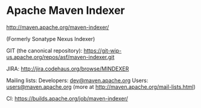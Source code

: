 <!--

    Licensed to the Apache Software Foundation (ASF) under one
    or more contributor license agreements.  See the NOTICE file
    distributed with this work for additional information
    regarding copyright ownership.  The ASF licenses this file
    to you under the Apache License, Version 2.0 (the
    "License"); you may not use this file except in compliance
    with the License.  You may obtain a copy of the License at

      http://www.apache.org/licenses/LICENSE-2.0

    Unless required by applicable law or agreed to in writing,
    software distributed under the License is distributed on an
    "AS IS" BASIS, WITHOUT WARRANTIES OR CONDITIONS OF ANY
    KIND, either express or implied.  See the License for the
    specific language governing permissions and limitations
    under the License.

-->
Apache Maven Indexer
====================

http://maven.apache.org/maven-indexer/

(Formerly Sonatype Nexus Indexer)

GIT (the canonical repository):
https://git-wip-us.apache.org/repos/asf/maven-indexer.git

JIRA:
http://jira.codehaus.org/browse/MINDEXER

Mailing lists:
Developers: dev@maven.apache.org
Users: users@maven.apache.org
(more at http://maven.apache.org/mail-lists.html)

CI:
https://builds.apache.org/job/maven-indexer/
